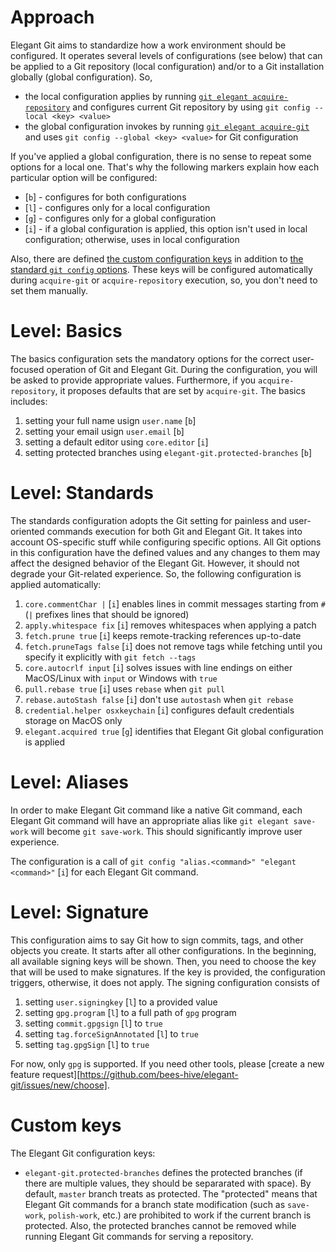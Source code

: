 # Approach

Elegant Git aims to standardize how a work environment should be configured. It operates several
levels of configurations (see below) that can be applied to a Git repository (local configuration)
and/or to a Git installation globally (global configuration). So,

- the local configuration applies by running
[`git elegant acquire-repository`](commands.md#acquire-repository) and configures current Git
repository by using `git config --local <key> <value>`
- the global configuration invokes by running [`git elegant acquire-git`](commands.md#acquire-git)
and uses `git config --global <key> <value>` for Git configuration

If you've applied a global configuration, there is no sense to repeat some options for a local one.
That's why the following markers explain how each particular option will be configured:

- [`b`] - configures for both configurations
- [`l`] - configures only for a local configuration
- [`g`] - configures only for a global configuration
- [`i`] - if a global configuration is applied, this option isn't used in local configuration;
otherwise, uses in local configuration

Also, there are defined [the custom configuration keys](#custom-keys) in addition to
[the standard `git config` options](https://git-scm.com/docs/git-config). These keys will be configured
automatically during `acquire-git` or `acquire-repository` execution, so, you don't need to set them
manually.

# Level: Basics

The basics configuration sets the mandatory options for the correct user-focused operation of Git and
Elegant Git. During the configuration, you will be asked to provide appropriate values. Furthermore,
if you `acquire-repository`, it proposes defaults that are set by `acquire-git`. The basics includes:

1. setting your full name usign `user.name` [`b`]
2. setting your email usign `user.email` [`b`]
3. setting a default editor using `core.editor` [`i`]
4. setting protected branches using `elegant-git.protected-branches` [`b`]

# Level: Standards

The standards configuration adopts the Git setting for painless and user-oriented commands execution
for both Git and Elegant Git. It takes into account OS-specific stuff while configuring specific
options. All Git options in this configuration have the defined values and any changes to them may
affect the designed behavior of the Elegant Git. However, it should not degrade your Git-related
experience. So, the following configuration is applied automatically:

1. `core.commentChar |` [`i`] enables lines in commit messages starting from `#` (`|` prefixes lines that should be ignored)
2. `apply.whitespace fix` [`i`] removes whitespaces when applying a patch
3. `fetch.prune true` [`i`] keeps remote-tracking references up-to-date
4. `fetch.pruneTags false` [`i`] does not remove tags while fetching until you specify it explicitly with
`git fetch --tags`
5. `core.autocrlf input` [`i`] solves issues with line endings on either MacOS/Linux with `input` or
Windows with `true`
6. `pull.rebase true` [`i`] uses `rebase` when `git pull`
7. `rebase.autoStash false` [`i`] don't use `autostash` when `git rebase`
8. `credential.helper osxkeychain` [`i`] configures default credentials storage on MacOS only
9. `elegant.acquired true` [`g`] identifies that Elegant Git global configuration is applied

# Level: Aliases

In order to make Elegant Git command like a native Git command, each Elegant Git command will have
an appropriate alias like `git elegant save-work` will become `git save-work`. This should
significantly improve user experience.

The configuration is a call of `git config "alias.<command>" "elegant <command>"` [`i`] for each Elegant
Git command.

# Level: Signature

This configuration aims to say Git how to sign commits, tags, and other objects you create. It starts after
all other configurations. In the beginning, all available signing keys will be shown. Then, you need to choose
the key that will be used to make signatures. If the key is provided, the configuration triggers, otherwise,
it does not apply. The signing configuration consists of

1. setting `user.signingkey` [`l`] to a provided value
2. setting `gpg.program` [`l`] to a full path of `gpg` program
3. setting `commit.gpgsign` [`l`] to `true`
4. setting `tag.forceSignAnnotated` [`l`] to `true`
5. setting `tag.gpgSign` [`l`] to `true`

For now, only `gpg` is supported. If you need other tools, please [create a new feature request][https://github.com/bees-hive/elegant-git/issues/new/choose].

# Custom keys

The Elegant Git configuration keys:

- `elegant-git.protected-branches` defines the protected branches (if there are multiple values, they
should be separarated with space). By default, `master` branch treats as protected. The "protected"
means that Elegant Git commands for a branch state modification (such as `save-work`, `polish-work`,
etc.) are prohibited to work if the current branch is protected. Also, the protected branches cannot
be removed while running Elegant Git commands for serving a repository.
